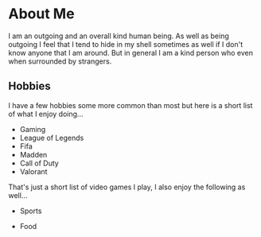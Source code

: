 # About Me
I am an outgoing and an overall kind human being.
As well as being outgoing I feel that I tend to 
hide in my shell sometimes as well if I don't 
know anyone that I am around. But in general 
I am a kind person who even when surrounded 
by strangers. 

## Hobbies
I have a few hobbies some more common than most
but here is a short list of what I enjoy doing...

* Gaming
 * League of Legends
 * Fifa
 * Madden
 * Call of Duty
 * Valorant

That's just a short list of video games I play,
I also enjoy the following as well...

* Sports

* Food


 
